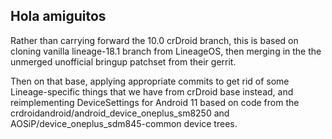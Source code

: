 ## Hola amiguitos

Rather than carrying forward the 10.0 crDroid branch, this is based on cloning vanilla lineage-18.1 branch from LineageOS, then merging in the the unmerged unofficial bringup patchset from their gerrit.

Then on that base, applying appropriate commits to get rid of some Lineage-specific things that we have from crDroid base instead, and reimplementing DeviceSettings for Android 11 based on code from the crdroidandroid/android_device_oneplus_sm8250 and AOSiP/device_oneplus_sdm845-common device trees.
